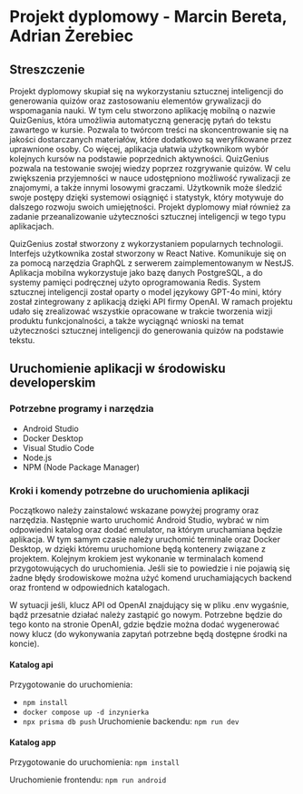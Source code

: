 # Projekt dyplomowy - Marcin Bereta, Adrian Żerebiec
## Streszczenie
Projekt dyplomowy skupiał się na wykorzystaniu sztucznej inteligencji do generowania quizów oraz zastosowaniu elementów grywalizacji do wspomagania nauki. W tym celu stworzono aplikację mobilną o nazwie QuizGenius, która umożliwia automatyczną generację pytań do tekstu zawartego w kursie. Pozwala to twórcom treści na skoncentrowanie się na jakości dostarczanych materiałów, które dodatkowo są weryfikowane przez uprawnione osoby. Co więcej, aplikacja ułatwia użytkownikom wybór kolejnych kursów na podstawie poprzednich aktywności. QuizGenius pozwala na testowanie swojej wiedzy poprzez rozgrywanie quizów. W celu zwiększenia przyjemności w nauce udostępniono możliwość rywalizacji ze znajomymi, a także innymi losowymi graczami. Użytkownik może śledzić swoje postępy dzięki systemowi osiągnięć i statystyk, który motywuje do dalszego rozwoju swoich umiejętności. Projekt dyplomowy miał również za zadanie przeanalizowanie użyteczności sztucznej inteligencji w tego typu aplikacjach. 

QuizGenius został stworzony z wykorzystaniem popularnych technologii. Interfejs użytkownika został stworzony w React Native. Komunikuje się on za pomocą narzędzia GraphQL z serwerem zaimplementowanym w NestJS. Aplikacja mobilna wykorzystuje jako bazę danych PostgreSQL, a do systemy pamięci podręcznej użyto oprogramowania Redis. System sztucznej inteligencji został oparty o model językowy GPT-4o mini, który został zintegrowany z aplikacją dzięki API firmy OpenAI. W ramach projektu udało się zrealizować wszystkie opracowane w trakcie tworzenia wizji produktu funkcjonalności, a także wyciągnąć wnioski na temat użyteczności sztucznej inteligencji do generowania quizów na podstawie tekstu.

## Uruchomienie aplikacji w środowisku developerskim

### Potrzebne programy i narzędzia
- Android Studio
- Docker Desktop
- Visual Studio Code
- Node.js
- NPM (Node Package Manager)

### Kroki i komendy potrzebne do uruchomienia aplikacji
Początkowo należy zainstalowć wskazane powyżej programy oraz narzędzia. Następnie warto uruchomić Android Studio, wybrać w nim odpowiedni katalog oraz dodać emulator, na którym uruchamiana będzie aplikacja. W tym samym czasie należy uruchomić terminale oraz Docker Desktop, w dzięki któremu uruchomione będą kontenery związane z projektem. Kolejnym krokiem jest wykonanie w terminalach komend przygotowujących do uruchomienia. Jeśli sie to powiedzie i nie pojawią się żadne błędy środowiskowe można użyć komend uruchamiających backend oraz frontend w odpowiednich katalogach.

W sytuacji jeśli, klucz API od OpenAI znajdujący się w pliku .env wygaśnie, bądź przesatnie działać należy zastąpić go nowym. Potrzebne będzie do tego konto na stronie OpenAI, gdzie będzie można dodać wygenerować nowy klucz (do wykonywania zapytań potrzebne będą dostępne środki na koncie).

#### Katalog api
Przygotowanie do uruchomienia:
- `npm install`
- `docker compose up -d inzynierka`
- `npx prisma db push`
Uruchomienie backendu:
`npm run dev`

#### Katalog app
Przygotowanie do uruchomienia:
`npm install`

Uruchomienie frontendu:
`npm run android`
